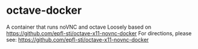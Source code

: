 # octave-docker
A container that runs noVNC and octave
Loosely based on https://github.com/epfl-sti/octave-x11-novnc-docker
For directions, please see: https://github.com/epfl-sti/octave-x11-novnc-docker
